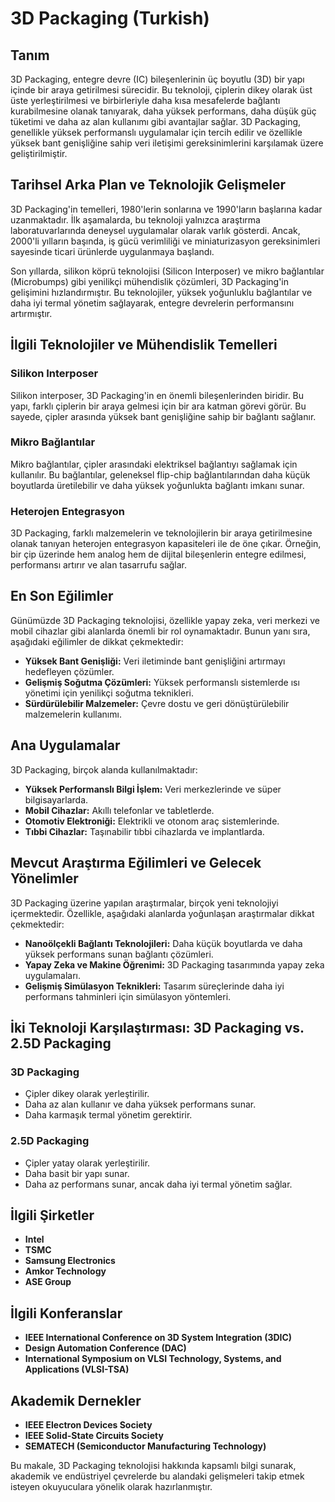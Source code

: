 # 3D Packaging (Turkish)

## Tanım

3D Packaging, entegre devre (IC) bileşenlerinin üç boyutlu (3D) bir yapı içinde bir araya getirilmesi sürecidir. Bu teknoloji, çiplerin dikey olarak üst üste yerleştirilmesi ve birbirleriyle daha kısa mesafelerde bağlantı kurabilmesine olanak tanıyarak, daha yüksek performans, daha düşük güç tüketimi ve daha az alan kullanımı gibi avantajlar sağlar. 3D Packaging, genellikle yüksek performanslı uygulamalar için tercih edilir ve özellikle yüksek bant genişliğine sahip veri iletişimi gereksinimlerini karşılamak üzere geliştirilmiştir.

## Tarihsel Arka Plan ve Teknolojik Gelişmeler

3D Packaging'in temelleri, 1980'lerin sonlarına ve 1990'ların başlarına kadar uzanmaktadır. İlk aşamalarda, bu teknoloji yalnızca araştırma laboratuvarlarında deneysel uygulamalar olarak varlık gösterdi. Ancak, 2000'li yılların başında, iş gücü verimliliği ve miniaturizasyon gereksinimleri sayesinde ticari ürünlerde uygulanmaya başlandı. 

Son yıllarda, silikon köprü teknolojisi (Silicon Interposer) ve mikro bağlantılar (Microbumps) gibi yenilikçi mühendislik çözümleri, 3D Packaging'in gelişimini hızlandırmıştır. Bu teknolojiler, yüksek yoğunluklu bağlantılar ve daha iyi termal yönetim sağlayarak, entegre devrelerin performansını artırmıştır.

## İlgili Teknolojiler ve Mühendislik Temelleri

### Silikon Interposer

Silikon interposer, 3D Packaging'in en önemli bileşenlerinden biridir. Bu yapı, farklı çiplerin bir araya gelmesi için bir ara katman görevi görür. Bu sayede, çipler arasında yüksek bant genişliğine sahip bir bağlantı sağlanır.

### Mikro Bağlantılar

Mikro bağlantılar, çipler arasındaki elektriksel bağlantıyı sağlamak için kullanılır. Bu bağlantılar, geleneksel flip-chip bağlantılarından daha küçük boyutlarda üretilebilir ve daha yüksek yoğunlukta bağlantı imkanı sunar.

### Heterojen Entegrasyon

3D Packaging, farklı malzemelerin ve teknolojilerin bir araya getirilmesine olanak tanıyan heterojen entegrasyon kapasiteleri ile de öne çıkar. Örneğin, bir çip üzerinde hem analog hem de dijital bileşenlerin entegre edilmesi, performansı artırır ve alan tasarrufu sağlar.

## En Son Eğilimler

Günümüzde 3D Packaging teknolojisi, özellikle yapay zeka, veri merkezi ve mobil cihazlar gibi alanlarda önemli bir rol oynamaktadır. Bunun yanı sıra, aşağıdaki eğilimler de dikkat çekmektedir:

- **Yüksek Bant Genişliği:** Veri iletiminde bant genişliğini artırmayı hedefleyen çözümler.
- **Gelişmiş Soğutma Çözümleri:** Yüksek performanslı sistemlerde ısı yönetimi için yenilikçi soğutma teknikleri.
- **Sürdürülebilir Malzemeler:** Çevre dostu ve geri dönüştürülebilir malzemelerin kullanımı.

## Ana Uygulamalar

3D Packaging, birçok alanda kullanılmaktadır:

- **Yüksek Performanslı Bilgi İşlem:** Veri merkezlerinde ve süper bilgisayarlarda.
- **Mobil Cihazlar:** Akıllı telefonlar ve tabletlerde.
- **Otomotiv Elektroniği:** Elektrikli ve otonom araç sistemlerinde.
- **Tıbbi Cihazlar:** Taşınabilir tıbbi cihazlarda ve implantlarda.

## Mevcut Araştırma Eğilimleri ve Gelecek Yönelimler

3D Packaging üzerine yapılan araştırmalar, birçok yeni teknolojiyi içermektedir. Özellikle, aşağıdaki alanlarda yoğunlaşan araştırmalar dikkat çekmektedir:

- **Nanoölçekli Bağlantı Teknolojileri:** Daha küçük boyutlarda ve daha yüksek performans sunan bağlantı çözümleri.
- **Yapay Zeka ve Makine Öğrenimi:** 3D Packaging tasarımında yapay zeka uygulamaları.
- **Gelişmiş Simülasyon Teknikleri:** Tasarım süreçlerinde daha iyi performans tahminleri için simülasyon yöntemleri.

## İki Teknoloji Karşılaştırması: 3D Packaging vs. 2.5D Packaging

### 3D Packaging

- Çipler dikey olarak yerleştirilir.
- Daha az alan kullanır ve daha yüksek performans sunar.
- Daha karmaşık termal yönetim gerektirir.

### 2.5D Packaging

- Çipler yatay olarak yerleştirilir.
- Daha basit bir yapı sunar.
- Daha az performans sunar, ancak daha iyi termal yönetim sağlar.

## İlgili Şirketler

- **Intel**
- **TSMC**
- **Samsung Electronics**
- **Amkor Technology**
- **ASE Group**

## İlgili Konferanslar

- **IEEE International Conference on 3D System Integration (3DIC)**
- **Design Automation Conference (DAC)**
- **International Symposium on VLSI Technology, Systems, and Applications (VLSI-TSA)**

## Akademik Dernekler

- **IEEE Electron Devices Society**
- **IEEE Solid-State Circuits Society**
- **SEMATECH (Semiconductor Manufacturing Technology)**

Bu makale, 3D Packaging teknolojisi hakkında kapsamlı bilgi sunarak, akademik ve endüstriyel çevrelerde bu alandaki gelişmeleri takip etmek isteyen okuyuculara yönelik olarak hazırlanmıştır.